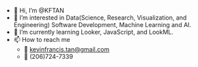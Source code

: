- 👋 Hi, I’m @KFTAN
- 👀 I’m interested in Data(Science, Research, Visualization, and Engineering) Software Development, Machine Learning and AI.
- 🌱 I’m currently learning Looker, JavaScript, and LookML.
- 📫 How to reach me
  - 📧 kevinfrancis.tan@gmail.com
  - 📱 (206)724-7339

<!---
KFTAN/KFTAN is a ✨ special ✨ repository because its `README.md` (this file) appears on your GitHub profile.
You can click the Preview link to take a look at your changes.
--->
